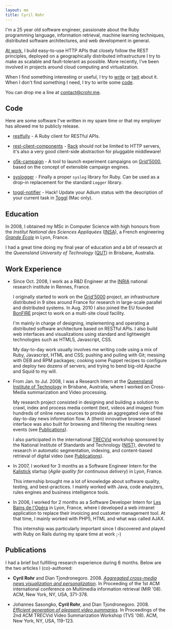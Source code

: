 ```yaml
---
layout: me
title: Cyril Rohr
---
```


I'm a 25 year old software engineer, passionate about the Ruby programming language, information retrieval, machine learning techniques, distributed software architectures, and web development in general.

[At work](https://www.grid5000.fr), I build easy-to-use HTTP APIs that closely follow the REST principles, deployed on a geographically distributed infrastructure I try to make as scalable and fault-tolerant as possible.
More recently, I've been involved in projects around cloud computing and virtualization.

When I find something interesting or useful, I try to [write](/blog) or [twit](http://twitter.com/crohr) about it.
When I don't find something I need, I try to write some [code](http://github.com/crohr).

You can drop me a line at contact@crohr.me.

## Code
Here are some software I've written in my spare time or that my employer has allowed me to publicly release.

* [restfully](http://github.com/crohr/restfully) -
  A Ruby client for RESTful APIs.

* [rest-client-components](http://github.com/crohr/rest-client-components) -
  [Rack](http://rack.rubyforge.com) should not be limited to HTTP servers, it's also a very good client-side abstraction for pluggable middleware!

* [g5k-campaign](http://g5k-campaign.gforge.inria.fr/) -
  A tool to launch experiment campaigns on [Grid'5000](http://www.grid5000.fr/), based on the concept of extensible campaign engines.

* [syslogger](http://github.com/crohr/syslogger) -
  Finally a proper `syslog` library for Ruby. Can be used as a drop-in replacement for the standard `Logger` library.

* [toggl-notifier](http://github.com/crohr/toggl-notifier) -
  Hack! Update your Adium status with the description of your current task in [Toggl](http://toggl.com) (Mac only).

## Education
In 2008, I obtained my MSc in Computer Science with high honours from the *Institut National des Sciences Appliquées* ([INSA](http://www.insa-lyon.fr/)), a French engineering [*Grande École*](http://en.wikipedia.org/wiki/Grandes_%C3%A9coles) in Lyon, France.

I had a great time doing my final year of education and a bit of research at the *Queensland University of Technology* ([QUT](http://qut.edu.au)) in Brisbane, Australia.

## Work Experience
* Since Oct. 2008, I work as a R&amp;D Engineer at the [INRIA](http://www.inria.fr/) national research institute in Rennes, France.

  I originally started to work on the [Grid'5000](http://www.grid5000.fr/) project, an infrastructure distributed in 9 sites around France for research in large-scale parallel and distributed systems.
  In Aug. 2010 I also joined the EU founded [BonFIRE](http://bonfire-project.eu/) project to work on a multi-site cloud facility.

  I'm mainly in charge of designing, implementing and operating a distributed software architecture based on RESTful APIs.
  I also build web interfaces and visualizations using standard and lightweight technologies such as HTML5, Javascript, CSS.

  My day-to-day work usually involves me writing code using a mix of Ruby, Javascript, HTML and CSS; pushing and pulling with Git; messing with DEB and RPM packages; cooking some Puppet recipes to configure and deploy two dozens of servers; and trying to bend big-old Apache and Squid to my will.

* From Jan. to Jul. 2008, I was a Research Intern at the [Queensland Institute of Technology](http://qut.edu.au/) in Brisbane, Australia, where I worked on Cross-Media summarization and Video processing.

  My research project consisted in designing and building a solution to crawl, index and process media content (text, videos and images) from hundreds of online news sources to provide an aggregated view of the day-to-day news information flow.
  A (then) innovative browser-based interface was also built for browsing and filtering the resulting news events (see [Publications](#publications)).

  I also participated in the international [TRECVid](http://trecvid.nist.gov/) workshop sponsored by the National Institute of Standards and Technology ([NIST](http://www.nist.gov/)), devoted to research in automatic segmentation, indexing, and content-based retrieval of digital video (see [Publications](#publications)).

* In 2007, I worked for 3 months as a Software Engineer Intern for the [Kalistick](http://kalistick.com/) startup (*Agile quality for continuous delivery*) in Lyon, France.

  This internship brought me a lot of knowledge about software quality, testing, and best-practices. I mainly worked with Java, code analyzers, rules engines and business intelligence tools.

* In 2006, I worked for 2 months as a Software Developer Intern for [Les Bains de l'Opéra](http://lesbainsdelopera.com/) in Lyon, France, where I developed a web intranet application to replace their invoicing and customer management tool. At that time, I mainly worked with PHP5, HTML and what was called AJAX.

  This internship was particularly important since I discovered and played with Ruby on Rails during my spare time at work ;-)

## Publications
I had a brief but fulfilling research experience during 6 months. Below are the two articles I (co)-authored:

* **Cyril Rohr** and Dian Tjondronegoro. 2008. [*Aggregated cross-media news visualization and personalization*](http://portal.acm.org/citation.cfm?id=1460157). In Proceeding of the 1st ACM international conference on Multimedia information retrieval (MIR '08). ACM, New York, NY, USA, 371-378.

* Johannes Sasongko, **Cyril Rohr**, and Dian Tjondronegoro. 2008. [*Efficient generation of pleasant video summaries*](http://portal.acm.org/citation.cfm?id=1463563.1463585). In Proceedings of the 2nd ACM TRECVid Video Summarization Workshop (TVS '08). ACM, New York, NY, USA, 119-123.
